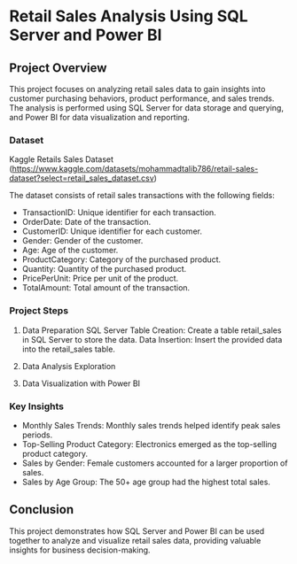 # Retail Sales Analysis Using SQL Server and Power BI

## Project Overview
This project focuses on analyzing retail sales data to gain insights into customer purchasing behaviors, product performance, and sales trends. The analysis is performed using SQL Server for data storage and querying, and Power BI for data visualization and reporting.

### Dataset

Kaggle Retails Sales Dataset (https://www.kaggle.com/datasets/mohammadtalib786/retail-sales-dataset?select=retail_sales_dataset.csv)

The dataset consists of retail sales transactions with the following fields:

- TransactionID: Unique identifier for each transaction.
- OrderDate: Date of the transaction.
- CustomerID: Unique identifier for each customer.
- Gender: Gender of the customer.
- Age: Age of the customer.
- ProductCategory: Category of the purchased product.
- Quantity: Quantity of the purchased product.
- PricePerUnit: Price per unit of the product.
- TotalAmount: Total amount of the transaction.

### Project Steps

1. Data Preparation
SQL Server Table Creation: Create a table retail_sales in SQL Server to store the data.
Data Insertion: Insert the provided data into the retail_sales table.

2. Data Analysis Exploration

3. Data Visualization with Power BI

### Key Insights
>
- Monthly Sales Trends: Monthly sales trends helped identify peak sales periods.
- Top-Selling Product Category: Electronics emerged as the top-selling product category.
- Sales by Gender: Female customers accounted for a larger proportion of sales.
- Sales by Age Group: The 50+ age group had the highest total sales.

## Conclusion
>
This project demonstrates how SQL Server and Power BI can be used together to analyze and visualize retail sales data, providing valuable insights for business decision-making.


